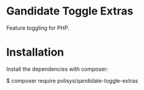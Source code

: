 Gandidate Toggle Extras
========================

Feature toggling for PHP.


Installation
========================

Install the dependencies with composer:

$ composer require polisys/qandidate-toggle-extras
